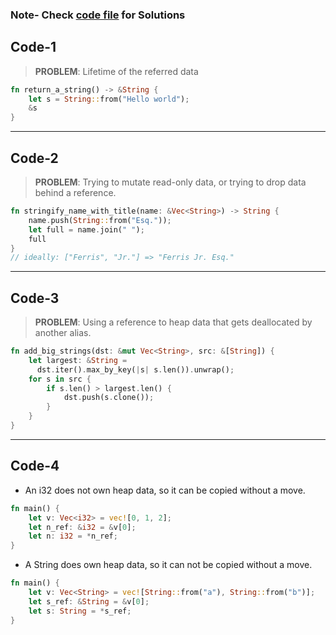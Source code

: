 ### Note- Check [code file](src\main.rs) for Solutions

## Code-1
> **PROBLEM**: Lifetime of the referred data
```rust
fn return_a_string() -> &String {
    let s = String::from("Hello world");
    &s
}
```
---
## Code-2
> **PROBLEM**: Trying to mutate read-only data, or trying to drop data behind a reference.
```rust
fn stringify_name_with_title(name: &Vec<String>) -> String {
    name.push(String::from("Esq."));
    let full = name.join(" ");
    full
}
// ideally: ["Ferris", "Jr."] => "Ferris Jr. Esq."
```
---

## Code-3
> **PROBLEM**: Using a reference to heap data that gets deallocated by another alias.
```rust
fn add_big_strings(dst: &mut Vec<String>, src: &[String]) {
    let largest: &String = 
      dst.iter().max_by_key(|s| s.len()).unwrap();
    for s in src {
        if s.len() > largest.len() {
            dst.push(s.clone());
        }
    }
}
```
---
## Code-4
- An i32 does not own heap data, so it can be copied without a move.
```rust
fn main() {
    let v: Vec<i32> = vec![0, 1, 2];
    let n_ref: &i32 = &v[0];
    let n: i32 = *n_ref;
}
```
- A String does own heap data, so it can not be copied without a move.
```rust
fn main() {
    let v: Vec<String> = vec![String::from("a"), String::from("b")];
    let s_ref: &String = &v[0];
    let s: String = *s_ref;
}
```